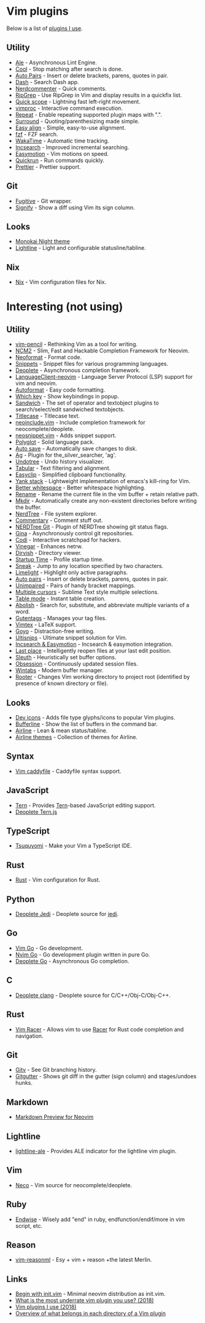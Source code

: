 # Vim plugins

Below is a list of [plugins I use](https://github.com/nikitavoloboev/dotfiles/blob/master/nvim/init.vim#L6).

## Utility

- [Ale](https://github.com/w0rp/ale) - Asynchronous Lint Engine.
- [Cool](https://github.com/romainl/vim-cool) - Stop matching after search is done.
- [Auto Pairs](https://github.com/jiangmiao/auto-pairs) - Insert or delete brackets, parens, quotes in pair.
- [Dash](https://github.com/rizzatti/dash.vim) - Search Dash app.
- [Nerdcommenter](https://github.com/scrooloose/nerdcommenter) - Quick comments.
- [RipGrep](https://github.com/jremmen/vim-ripgrep) - Use RipGrep in Vim and display results in a quickfix list.
- [Quick scope](https://github.com/unblevable/quick-scope) - Lightning fast left-right movement.
- [vimproc](https://github.com/Shougo/vimproc.vim) - Interactive command execution.
- [Repeat](https://github.com/tpope/vim-repeat) - Enable repeating supported plugin maps with ".".
- [Surround](https://github.com/tpope/vim-surround) - Quoting/parenthesizing made simple.
- [Easy align](https://github.com/junegunn/vim-easy-align) - Simple, easy-to-use alignment.
- [fzf](https://github.com/junegunn/fzf.vim) - FZF search.
- [WakaTime](https://github.com/wakatime/vim-wakatime) - Automatic time tracking.
- [Incsearch](https://github.com/haya14busa/incsearch.vim) - Improved incremental searching.
- [Easymotion](https://github.com/easymotion/vim-easymotion) - Vim motions on speed.
- [Quickrun](https://github.com/thinca/vim-quickrun) - Run commands quickly.
- [Prettier](https://github.com/prettier/vim-prettier) - Prettier support.

## Git

- [Fugitive](https://github.com/tpope/vim-fugitive) - Git wrapper.
- [Signify](https://github.com/mhinz/vim-signify) - Show a diff using Vim its sign column.

## Looks

- [Monokai Night theme](https://github.com/nikitavoloboev/vim-monokai-night#readme)
- [Lightline](https://github.com/itchyny/lightline.vim) - Light and configurable statusline/tabline.

## Nix

- [Nix](https://github.com/LnL7/vim-nix) - Vim configuration files for Nix.

# Interesting (not using)

## Utility

- [vim-pencil](https://github.com/reedes/vim-pencil) - Rethinking Vim as a tool for writing.
- [NCM2](https://github.com/ncm2/ncm2) - Slim, Fast and Hackable Completion Framework for Neovim.
- [Neoformat](https://github.com/sbdchd/neoformat) - Format code.
- [Snippets](https://github.com/honza/vim-snippets) - Snippet files for various programming languages.
- [Deoplete](https://github.com/Shougo/deoplete.nvim) - Asynchronous completion framework.
- [LanguageClient-neovim](https://github.com/autozimu/LanguageClient-neovim) - Language Server Protocol (LSP) support for vim and neovim.
- [Autoformat](https://github.com/Chiel92/vim-autoformat) - Easy code formatting.
- [Which key](https://github.com/liuchengxu/vim-which-key) - Show keybindings in popup.
- [Sandwich](https://github.com/machakann/vim-sandwich) - The set of operator and textobject plugins to search/select/edit sandwiched textobjects.
- [Titlecase](https://github.com/christoomey/vim-titlecase) - Titlecase text.
- [neoinclude.vim](https://github.com/Shougo/neoinclude.vim) - Include completion framework for neocomplete/deoplete.
- [neosnippet.vim](https://github.com/Shougo/neosnippet.vim) - Adds snippet support.
- [Polyglot](https://github.com/sheerun/vim-polyglot) - Solid language pack.
- [Auto save](https://github.com/907th/vim-auto-save) - Automatically save changes to disk.
- [Ag](https://github.com/rking/ag.vim) - Plugin for the_silver_searcher, 'ag'.
- [Undotree](https://github.com/mbbill/undotree) - Undo history visualizer.
- [Tabular](https://github.com/godlygeek/tabular) - Text filtering and alignment.
- [Easyclip](https://github.com/svermeulen/vim-easyclip) - Simplified clipboard functionality.
- [Yank stack](https://github.com/maxbrunsfeld/vim-yankstack) - Lightweight implementation of emacs's kill-ring for Vim.
- [Better whitespace](https://github.com/ntpeters/vim-better-whitespace) - Better whitespace highlighting.
- [Rename](https://github.com/danro/rename.vim) - Rename the current file in the vim buffer + retain relative path.
- [Mkdir](https://github.com/pbrisbin/vim-mkdir) - Automatically create any non-existent directories before writing the buffer.
- [NerdTree](https://github.com/scrooloose/nerdtree) - File system explorer.
- [Commentary](https://github.com/tpope/vim-commentary) - Comment stuff out.
- [NERDTree Git](https://github.com/Xuyuanp/nerdtree-git-plugin) - Plugin of NERDTree showing git status flags.
- [Gina](https://github.com/lambdalisue/gina.vim) - Asynchronously control git repositories.
- [Codi](https://github.com/metakirby5/codi.vim) - Interactive scratchpad for hackers.
- [Vinegar](https://github.com/tpope/vim-vinegar) - Enhances netrw.
- [Dirvish](https://github.com/justinmk/vim-dirvish) - Directory viewer.
- [Startup Time](https://github.com/tweekmonster/startuptime.vim) - Profile startup time.
- [Sneak](https://github.com/justinmk/vim-sneak) - Jump to any location specified by two characters.
- [Limelight](https://github.com/junegunn/limelight.vim) - Highlight only active paragraphs.
- [Auto pairs](https://github.com/jiangmiao/auto-pairs) - Insert or delete brackets, parens, quotes in pair.
- [Unimpaired](https://github.com/tpope/vim-unimpaired) - Pairs of handy bracket mappings.
- [Multiple cursors](https://github.com/terryma/vim-multiple-cursors) - Sublime Text style multiple selections.
- [Table mode](https://github.com/dhruvasagar/vim-table-mode) - Instant table creation.
- [Abolish](https://github.com/tpope/vim-abolish) - Search for, substitute, and abbreviate multiple variants of a word.
- [Gutentags](https://github.com/ludovicchabant/vim-gutentags) - Manages your tag files.
- [Vimtex](https://github.com/lervag/vimtex) - LaTeX support.
- [Goyo](https://github.com/junegunn/goyo.vim) - Distraction-free writing.
- [Ultisnips](https://github.com/SirVer/ultisnips) - Ultimate snippet solution for Vim.
- [Incsearch & Easymotion](https://github.com/haya14busa/incsearch-easymotion.vim) - Incsearch & easymotion integration.
- [Last place](https://github.com/farmergreg/vim-lastplace) - Intelligently reopen files at your last edit position.
- [Sleuth](https://github.com/tpope/vim-sleuth) - Heuristically set buffer options.
- [Obsession](https://github.com/tpope/vim-obsession) - Continuously updated session files.
- [Wintabs](https://github.com/zefei/vim-wintabs) - Modern buffer manager.
- [Rooter](https://github.com/airblade/vim-rooter) - Changes Vim working directory to project root (identified by presence of known directory or file).

## Looks

- [Dev icons](https://github.com/ryanoasis/vim-devicons) - Adds file type glyphs/icons to popular Vim plugins.
- [Bufferline](https://github.com/bling/vim-bufferline) - Show the list of buffers in the command bar.
- [Airline](https://github.com/vim-airline/vim-airline) - Lean & mean status/tabline.
- [Airline themes](https://github.com/vim-airline/vim-airline-themes) - Collection of themes for Airline.

## Syntax

- [Vim caddyfile](https://github.com/isobit/vim-caddyfile) - Caddyfile syntax support.

## JavaScript

- [Tern](https://github.com/ternjs/tern_for_vim) - Provides [Tern](http://ternjs.net/)-based JavaScript editing support.
- [Deoplete Tern.js](https://github.com/carlitux/deoplete-ternjs)

## TypeScript

- [Tsuquyomi](https://github.com/Quramy/tsuquyomi) - Make your Vim a TypeScript IDE.

## Rust

- [Rust](https://github.com/rust-lang/rust.vim) - Vim configuration for Rust.

## Python

- [Deoplete Jedi](https://github.com/zchee/deoplete-jedi) - Deoplete source for [jedi](https://github.com/davidhalter/jedi).

## Go

- [Vim Go](https://github.com/fatih/vim-go) - Go development.
- [Nvim Go](https://github.com/zchee/nvim-go) - Go development plugin written in pure Go.
- [Deoplete Go](https://github.com/zchee/deoplete-go) - Asynchronous Go completion.

## C

- [Deoplete clang](https://github.com/zchee/deoplete-clang) - Deoplete source for C/C++/Obj-C/Obj-C++.

## Rust

- [Vim Racer](https://github.com/racer-rust/vim-racer) - Allows vim to use [Racer](https://github.com/racer-rust/racer) for Rust code completion and navigation.

## Git

- [Gitv](https://github.com/gregsexton/gitv) - See Git branching history.
- [Gitgutter](https://github.com/airblade/vim-gitgutter) - Shows git diff in the gutter (sign column) and stages/undoes hunks.

## Markdown

- [Markdown Preview for Neovim](https://github.com/iamcco/markdown-preview.nvim)

## Lightline

- [lightline-ale](https://github.com/maximbaz/lightline-ale) - Provides ALE indicator for the lightline vim plugin.

## Vim

- [Neco](https://github.com/Shougo/neco-vim) - Vim source for neocomplete/deoplete.

## Ruby

- [Endwise](https://github.com/tpope/vim-endwise) - Wisely add "end" in ruby, endfunction/endif/more in vim script, etc.

## Reason

- [vim-reasonml](https://github.com/jordwalke/vim-reasonml) - Esy + vim + reason +the latest Merlin.

## Links

- [Begin with init.vim](https://github.com/raviqqe/begin-with-init.vim) - Minimal neovim distribution as init.vim.
- [What is the most underrate vim plugin you use? (2018)](https://www.reddit.com/r/vim/comments/8ukr9j/what_is_the_most_underrate_vim_plugin_you_use/)
- [Vim plugins I use (2018)](https://news.ycombinator.com/item?id=17430546)
- [Overview of what belongs in each directory of a Vim plugin](https://gist.github.com/nelstrom/1056049/784e252c3de653e204e9e128653010e19fbd493f)
